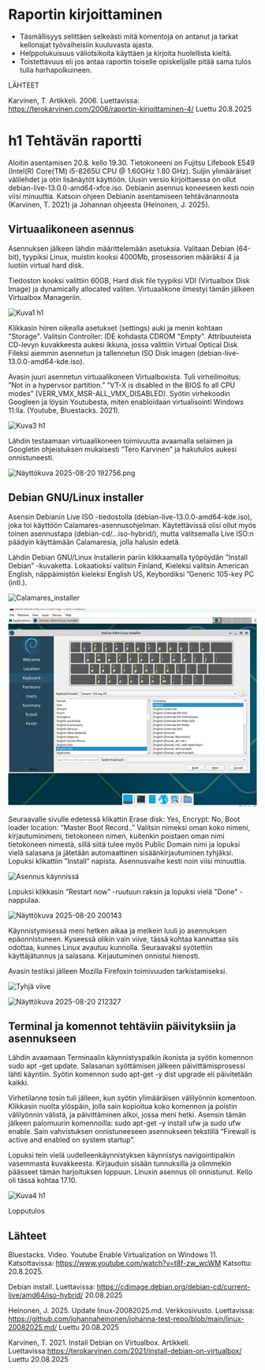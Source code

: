 # Raportin kirjoittaminen

- Täsmällisyys selittäen selkeästi mitä komentoja on antanut ja tarkat kellonajat työvaiheisiin kuuluvasta ajasta.
- Helppolukuisuus väliotsikoita käyttäen ja kirjoita huolellista kieltä.
- Toistettavuus eli jos antaa raportin toiselle opiskelijalle pitää sama tulos tulla harhapolkuineen.

LÄHTEET   

Karvinen, T. Artikkeli. 2006. Luettavissa: https://terokarvinen.com/2006/raportin-kirjoittaminen-4/ Luettu 20.8.2025

# h1 Tehtävän raportti
Aloitin asentamisen 20.8. kello 19.30. Tietokoneeni on Fujitsu Lifebook E549 (Intel(R) Core(TM) i5-8265U CPU @ 1.60GHz  1.80 GHz). Suljin ylimääräiset välilehdet ja otin lisänäytöt käyttöön. 
Uusin versio kirjoittaessa on ollut debian-live-13.0.0-amd64-xfce.iso. Debianin asennus koneeseen kesti noin viisi minuuttia. 
Katsoin ohjeen Debianin asentamiseen tehtävänannosta (Karvinen, T. 2021) ja Johannan ohjeesta (Heinonen, J. 2025).

## Virtuaalikoneen asennus
Asennuksen jälkeen lähdin määrittelemään asetuksia. Valitaan Debian (64-bit), tyypiksi Linux, muistin kooksi 4000Mb, prosessorien määräksi 4 ja luotiin virtual hard disk. 

Tiedoston kooksi valittiin 60GB, Hard disk file tyypiksi VDI (Virtualbox Disk Image) ja dynamically allocated valiten. Virtuaalikone ilmestyi tämän jälkeen Virtualbox Manageriin.

![Kuva1 h1](https://github.com/user-attachments/assets/d2f944b4-2781-4c00-a69f-4aa0e548ac8d)

Klikkasin hiiren oikealla asetukset (settings) auki ja menin kohtaan "Storage". Valitsin Controller: IDE kohdasta CDROM "Empty". Attribuuteista CD-levyn kuvakkeesta aukesi ikkuna, jossa valittiin Virtual Optical Disk Fileksi aiemmin asennetun ja tallennetun ISO Disk imagen (debian-live-13.0.0-amd64-kde.iso).

Avasin juuri asennetun virtuaalikoneen Virtualboxista. Tuli virheilmoitus: ”Not in a hypervsor partition.” ”VT-X is disabled in the BIOS fo all CPU modes” (VERR_VMX_MSR-ALL_VMX_DISABLED).
Syötin virhekoodin Googleen ja löysin Youtubesta, miten enabloidaan virtualisointi Windows 11:lla. (Youtube, Bluestacks. 2021). 

![Kuva3 h1](https://github.com/user-attachments/assets/30db276e-0f68-43c9-9c36-e1605d673f89)

Lähdin testaamaan virtuaalikoneen toimivuutta avaamalla selaimen ja Googletin ohjeistuksen mukaisesti ”Tero Karvinen” ja hakutulos aukesi onnistuneesti. 

![Näyttökuva 2025-08-20 192756.png](images/Näyttökuva_2025-08-20-192756.png)

## Debian GNU/Linux installer
Asensin Debianin Live ISO -tiedostolla (debian-live-13.0.0-amd64-kde.iso), joka toi käyttöön Calamares-asennusohjelman. Käytettävissä olisi ollut myös toinen asennustapa (debian-cd/...iso-hybrid/), mutta valitsemalla Live ISO:n päädyin käyttämään Calamaresia, jolla halusin edetä. 

Lähdin Debian GNU/Linux Installerin pariin klikkaamalla työpöydän ”Install Debian” -kuvaketta. Lokaatioksi valitsin Finland, Kieleksi valitsin American English, näppäimistön kieleksi English US, Keybordiksi ”Generic 105-key PC (intl.).


![Calamares_installer](images/Calamares_installer.png)

![Kielivalinta](images/Kielivalinta.png)

Seuraavalle sivulle edetessä klikattin Erase disk: Yes, Encrypt: No, Boot loader location: ”Master Boot Record..” Valitsin nimeksi oman koko nimeni, kirjautuminimeni, tietokoneen nimen, kuitenkin poistaen oman nimi tietokoneen nimestä, sillä siitä tulee myös Public Domain nimi ja lopuksi vielä salasana ja jätetään automaattinen sisäänkirjautuminen tyhjäksi. Lopuksi klikattiin ”Install” napista. Asennusvaihe kesti noin viisi minuuttia. 

![Asennus käynnissä](images/Asennuskäynnissä.png)

Lopuksi klikkasin ”Restart now” -ruutuun raksin ja lopuksi vielä "Done" -nappulaa.

![Näyttökuva 2025-08-20 200143](images/Näyttökuva_2025-08-20_200143.png)

Käynnistymisessä meni hetken aikaa ja melkein luuli jo asennuksen epäonnistuneen. Kyseessä olikin vain viive, tässä kohtaa kannattaa siis odottaa, kunnes Linux avautuu kunnolla. Seuraavaksi syötettiin  käyttäjätunnus ja salasana. Kirjautuminen onnistui hienosti. 

Avasin testiksi jälleen Mozilla Firefoxin toimivuuden tarkistamiseksi.

![Tyhjä viive](images/Tyhjä_viive.png)

![Näyttökuva 2025-08-20 212327](images/Näyttökuva_2025-08-20_212327.png)

## Terminal ja komennot tehtäviin päivityksiin ja asennukseen
Lähdin avaamaan Terminaalin käynnistyspalkin ikonista ja syötin komennon sudo apt -get update. Salasanan syöttämisen jälkeen päivittämisprosessi lähti käyntiin. 
Syötin komennon sudo apt-get -y dist upgrade eli päivitetään kaikki. 

Virhetilanne tosin tuli jälleen, kun syötin ylimääräisen välilyönnin komentoon. Klikkasin nuolta ylöspäin, jolla sain kopioitua koko komennon ja poistin välilyönnin välistä, ja päivittäminen alkoi, jossa meni hetki. 
Asensin tämän jälkeen palomuurin komennoilla: sudo apt-get -y install ufw ja sudo ufw enable. Sain vahvistuksen onnistuneeseen asennukseen tekstillä ”Firewall is active and enabled on system startup”. 

Lopuksi tein vielä uudelleenkäynnistyksen käynnistys navigointipalkin vasemmasta kuvakkeesta. Kirjauduin sisään tunnuksilla ja olimmekin päässeet tämän harjoituksen loppuun. Linuxin asennus oli onnistunut. Kello oli tässä kohtaa 17.10. 

![Kuva4 h1](https://github.com/user-attachments/assets/4ac4e746-42a5-48a2-9f1a-9002af51043a)

Lopputulos

## Lähteet 
Bluestacks. Video. Youtube Enable Virtualization on Windows 11.
Katsottavissa: https://www.youtube.com/watch?v=t8f-zw_wcWM Katsottu: 20.8.2025.  

Debian install. Luettavissa: https://cdimage.debian.org/debian-cd/current-live/amd64/iso-hybrid/ 20.08.2025  

Heinonen, J. 2025. Update linux-20082025.md. Verkkosivusto. Luettavissa: https://github.com/johannaheinonen/johanna-test-repo/blob/main/linux-20082025.md/ Luettu 20.08.2025  

Karvinen, T. 2021. Install Debian on Virtualbox. Artikkeli. Luettavissa:https://terokarvinen.com/2021/install-debian-on-virtualbox/ Luettu 20.08.2025  



